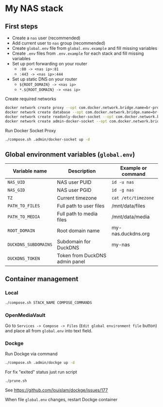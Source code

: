 # My NAS stack

## First steps

- Create a `nas` user (recommended)
- Add current user to `nas` group (recommended)
- Create `global.env` file from `global.env.example` and fill missing variables
- Create `.env` files from `.env.example` for each stack and fill missing variables
- Set up port forwarding on your router
  - `:80 -> <nas ip>:81`
  - `:443 -> <nas ip>:444`
- Set up static DNS on your router
  - `${ROOT_DOMAIN} -> <nas ip>`
  - `*.${ROOT_DOMAIN} -> <nas ip>`

Create required networks

```sh
docker network create proxy --opt com.docker.network.bridge.name=br-proxy
docker network create database --opt com.docker.network.bridge.name=br-database
docker network create readonly-docker-socket --opt com.docker.network.bridge.name=br-sock_ro
docker network create admin-docker-socket --opt com.docker.network.bridge.name=br-sock_admin
```

Run Docker Socket Proxy

```sh
./compose.sh .admin/docker-socket up -d
```

## Global environment variables (`global.env`)

| Variable name        | Description                    | Example or command  |
| -------------------- | ------------------------------ | ------------------- |
| `NAS_UID`            | NAS user PUID                  | `id -u nas`         |
| `NAS_GID`            | NAS user PGID                  | `id -g nas`         |
| `TZ`                 | Current timezone               | `cat /etc/timezone` |
| `PATH_TO_FILES`      | Full path to user files        | /mnt/data/files     |
| `PATH_TO_MEDIA`      | Full path to media files       | /mnt/data/media     |
| `ROOT_DOMAIN`        | Root domain name               | my-nas.duckdns.org  |
| `DUCKDNS_SUBDOMAINS` | Subdomain for DuckDNS          | my-nas              |
| `DUCKDNS_TOKEN`      | Token from DuckDNS admin panel |                     |

## Container management

### Local

```sh
./compose.sh STACK_NAME COMPOSE_COMMANDS
```

### OpenMediaVault

Go to `Services -> Compose -> Files` (`Edit global environment file` button) and place all from `global.env` into text field.

### Dockge

Run Dockge via command

```sh
./compose.sh .admin/dockge up -d
```

For fix "exited" status just run script

```sh
./prune.sh
```

See https://github.com/louislam/dockge/issues/177

When file `global.env` changes, restart Dockge container
